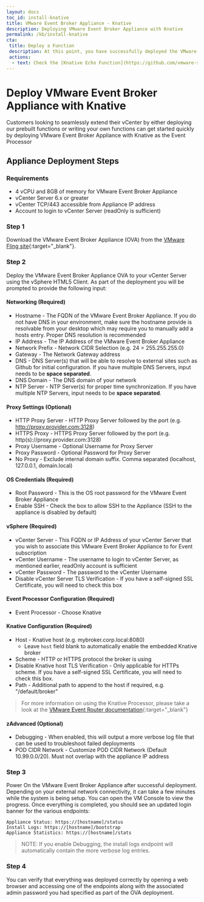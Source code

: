 ```yaml
---
layout: docs
toc_id: install-knative
title: VMware Event Broker Appliance - Knative
description: Deploying VMware Event Broker Appliance with Knative
permalink: /kb/install-knative
cta:
 title: Deploy a Function
 description: At this point, you have successfully deployed the VMware Event Broker Appliance and you are ready to start deploying your functions! 
 actions:
  - text: Check the [Knative Echo Function](https://github.com/vmware-samples/vcenter-event-broker-appliance/tree/master/examples/knative/python/kn-echo){:target="_blank"} to quickly get started
---
```

# Deploy VMware Event Broker Appliance with Knative

Customers looking to seamlessly extend their vCenter by either deploying our prebuilt functions or writing your own functions can get started quickly by deploying VMware Event Broker Appliance with Knative as the Event Processor

## Appliance Deployment Steps

### Requirements

* 4 vCPU and 8GB of memory for VMware Event Broker Appliance
* vCenter Server 6.x or greater
* vCenter TCP/443 accessible from Appliance IP address
* Account to login to vCenter Server (readOnly is sufficient)

### Step 1

Download the VMware Event Broker Appliance (OVA) from the [VMware Fling site](https://flings.vmware.com/vmware-event-broker-appliance){:target="_blank"}.

### Step 2

Deploy the VMware Event Broker Appliance OVA to your vCenter Server using the vSphere HTML5 Client. As part of the deployment you will be prompted to provide the following input:

#### **Networking** (**Required**)

  * Hostname - The FQDN of the VMware Event Broker Appliance. If you do not have DNS in your environment, make sure the hostname provide is resolvable from your desktop which may require you to manually add a hosts entry. Proper DNS resolution is recommended
  * IP Address - The IP Address of the VMware Event Broker Appliance
  * Network Prefix - Network CIDR Selection (e.g. 24 = 255.255.255.0)
  * Gateway - The Network Gateway address
  * DNS - DNS Server(s) that will be able to resolve to external sites such as Github for initial configuration. If you have multiple DNS Servers, input needs to be **space separated**.
  * DNS Domain - The DNS domain of your network
  * NTP Server - NTP Server(s) for proper time synchronization. If you have multiple NTP Servers, input needs to be **space separated**.

#### **Proxy Settings** (Optional)
  * HTTP Proxy Server - HTTP Proxy Server followed by the port (e.g. http://proxy.provider.com:3128)
  * HTTPS Proxy - HTTPS Proxy Server followed by the port (e.g. http(s)://proxy.provider.com:3128)
  * Proxy Username - Optional Username for Proxy Server
  * Proxy Password - Optional Password for Proxy Server
  * No Proxy - Exclude internal domain suffix. Comma separated (localhost, 127.0.0.1, domain.local)

#### **OS Credentials** (**Required**)
  * Root Password - This is the OS root password for the VMware Event Broker Appliance
  * Enable SSH - Check the box to allow SSH to the Appliance (SSH to the appliance is disabled by default)

#### **vSphere** (**Required**)

  * vCenter Server - This FQDN or IP Address of your vCenter Server that you wish to associate this VMware Event Broker Appliance to for Event subscription
  * vCenter Username - The username to login to vCenter Server, as mentioned earlier, readOnly account is sufficient
  * vCenter Password - The password to the vCenter Username
  * Disable vCenter Server TLS Verification - If you have a self-signed SSL Certificate, you will need to check this box

#### **Event Processor Configuration** (**Required**)
  * Event Processor - Choose Knative

#### **Knative Configuration** (**Required**)
  * Host - Knative host (e.g. mybroker.corp.local:8080)
    * Leave `host` field blank to automatically enable the embedded Knative broker
  * Scheme - HTTP or HTTPS protocol the broker is using
  * Disable Knative host TLS Verification - Only applicable for HTTPs scheme. If you have a self-signed SSL Certificate, you will need to check this box.
  * Path - Additional path to append to the host if required, e.g. "/default/broker"

> For more information on using the Knative Processor, please take a look at the [VMware Event Router documentation](https://github.com/vmware-samples/vcenter-event-broker-appliance/blob/development/vmware-event-router/README.MD){:target="_blank"}

#### **zAdvanced** (Optional)
  * Debugging - When enabled, this will output a more verbose log file that can be used to troubleshoot failed deployments
  * POD CIDR Network - Customize POD CIDR Network (Default 10.99.0.0/20). Must not overlap with the appliance IP address

### Step 3

Power On the VMware Event Broker Appliance after successful deployment. Depending on your external network connectivity, it can take a few minutes while the system is being setup. You can open the VM Console to view the progress. Once everything is completed, you should see an updated login banner for the various endpoints:

```
Appliance Status: https://[hostname]/status
Install Logs: https://[hostname]/bootstrap
Appliance Statistics: https://[hostname]/stats
```

> NOTE: If you enable Debugging, the install logs endpoint will automatically contain the more verbose log entries.


### Step 4

You can verify that everything was deployed correctly by opening a web browser and accessing one of the endpoints along with the associated admin password you had specified as part of the OVA deployment.

